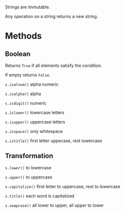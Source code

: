 Strings are immutable.

Any operation on a string returns a new string.

# Methods

## Boolean

Returns `True` if all elements satisfy the condition.

If empty returns `False`.

`s.isalnum()` alpha numeric

`s.isalpha()` alpha

`s.isdigit()` numeric

`s.islower()` lowercase letters

`s.isupper()` uppercase letters

`s.isspace()` only whitespace

`s.istitle()` first letter uppecase, rest lowercase

## Transformation

`s.lower()` to lowercase

`s.upper()` to uppercase

`s.capitalize()` first letter to uppercase, rest to lowercase

`s.title()` each word is capitalized

`s.swapcase()` all lower to upper, all upper to lower

